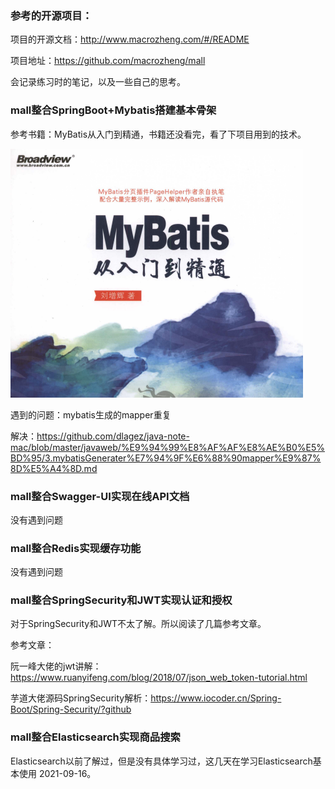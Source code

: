 ### 参考的开源项目：

项目的开源文档：http://www.macrozheng.com/#/README

项目地址：https://github.com/macrozheng/mall

会记录练习时的笔记，以及一些自己的思考。



### mall整合SpringBoot+Mybatis搭建基本骨架

参考书籍：MyBatis从入门到精通，书籍还没看完，看了下项目用到的技术。

<img src="README.assets/image-20210917111916615.png" alt="image-20210917111916615" style="zoom:50%;" />

遇到的问题：mybatis生成的mapper重复

解决：https://github.com/dlagez/java-note-mac/blob/master/javaweb/%E9%94%99%E8%AF%AF%E8%AE%B0%E5%BD%95/3.mybatisGenerater%E7%94%9F%E6%88%90mapper%E9%87%8D%E5%A4%8D.md



### mall整合Swagger-UI实现在线API文档

没有遇到问题



### mall整合Redis实现缓存功能

没有遇到问题



### mall整合SpringSecurity和JWT实现认证和授权

对于SpringSecurity和JWT不太了解。所以阅读了几篇参考文章。

参考文章：

阮一峰大佬的jwt讲解：https://www.ruanyifeng.com/blog/2018/07/json_web_token-tutorial.html

芋道大佬源码SpringSecurity解析：https://www.iocoder.cn/Spring-Boot/Spring-Security/?github



### mall整合Elasticsearch实现商品搜索

Elasticsearch以前了解过，但是没有具体学习过，这几天在学习Elasticsearch基本使用 2021-09-16。
